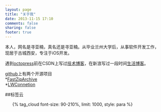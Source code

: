 ```yaml
---
layout: page
title: "关于我"
date: 2013-11-15 17:10
comments: false
sharing: false
footer: true
---
```

本人，网名是寻亚楠，真名还是寻亚楠。从毕业兰州大学后，从事软件开发工作，现居于古城西安，专注于iOS开发。

遇到[octopress](http://octopress.org/)前在CSDN上写过[技术博客](http://blog.csdn.net/xunyn)，在新浪写过一段时间[生活博客](http://blog.sina.com.cn/anannewblog)。

  
  
[github](http://github.com)上有两个开源项目  
*[FastZipArchive](https://github.com/xunyn/FastZipArchiveDemo)  
*[LWConnetion](https://github.com/xunyn/LWConnetionDemo)

##标签云
<ul class="tag-cloud">{% tag_cloud font-size: 90-210%, limit: 1000, style: para %}</ul>
